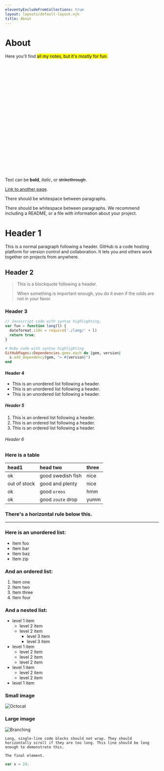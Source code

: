 ```yaml
---
eleventyExcludeFromCollections: true
layout: layouts/default-layout.njk
title: About
---
```

# About

Here you'll find <mark> all my notes, but it's mostly for fun.</mark>

<div style="max-width: 640px; height: 360px;" class="corner-wrapper">
    <script src="https://unpkg.com/shader-doodle@alpha"></script>
    <shader-doodle shadertoy="shadertoy">
        <script type="x-shader/x-fragment">
            float random(vec2 p) {
                p = fract(p * vec2(123.45, 678.91));
                p += dot(p, p + 23.45);
                return fract(p.x * p.y);
            }
            void mainImage(out vec4 fragColor, in vec2 fragCoord) {
                vec2 uv = (fragCoord - .5 * iResolution.xy) / iResolution.y;
                vec3 pattern = vec3(0);
                float units = 18.;
                vec2 gv = fract(uv * units) - .5;
                vec2 id = floor(uv * units) + .5; // add .5 here to center
                float d = length(gv);
                float minRadius = .2;
                float maxRadius = .4;
                float speed = 10.2;
                float time = iTime * speed;
                float pulseAmount = 3.;
                float radiusTime = sin(random(id) * time) * .5 + .5;
                float radius = mix(minRadius, maxRadius, radiusTime);
                pattern += smoothstep(radius, radius * mix(.4, .7, (radiusTime)), d);
                float t = sin(length(gv - id) - time) * .5 + .5;
                vec3 color = vec3(random(id));
                fragColor = vec4(color * pattern, 1.);
            }
        </script>
    </shader-doodle>
</div>

Text can be **bold**, _italic_, or ~~strikethrough~~.

[Link to another page](/).

<!-- <input type="checkbox" onclick="return false" checked="checked"/> -->

There should be whitespace between paragraphs.

There should be whitespace between paragraphs. We recommend including a README, or a file with information about your project.

# Header 1

This is a normal paragraph following a header. GitHub is a code hosting platform for version control and collaboration. It lets you and others work together on projects from anywhere.

## Header 2

> This is a blockquote following a header.
>
> When something is important enough, you do it even if the odds are not in your favor.

### Header 3

```js
// Javascript code with syntax highlighting.
var fun = function lang(l) {
  dateformat.i18n = require('./lang/' + l)
  return true;
}
```

```ruby
# Ruby code with syntax highlighting
GitHubPages::Dependencies.gems.each do |gem, version|
  s.add_dependency(gem, "= #{version}")
end
```

#### Header 4

*   This is an unordered list following a header.
*   This is an unordered list following a header.
*   This is an unordered list following a header.

##### Header 5

1.  This is an ordered list following a header.
2.  This is an ordered list following a header.
3.  This is an ordered list following a header.

###### Header 6

### Here is a table

| head1        | head two          | three |
| :----------- | :---------------- | :---- |
| ok           | good swedish fish | nice  |
| out of stock | good and plenty   | nice  |
| ok           | good `oreos`      | hmm   |
| ok           | good `zoute` drop | yumm  |

### There's a horizontal rule below this.

---

### Here is an unordered list:

-   Item foo
-   Item bar
-   Item baz
-   Item zip

### And an ordered list:

1.  Item one
1.  Item two
1.  Item three
1.  Item four

### And a nested list:

- level 1 item
  - level 2 item
  - level 2 item
    - level 3 item
    - level 3 item
- level 1 item
  - level 2 item
  - level 2 item
  - level 2 item
- level 1 item
  - level 2 item
  - level 2 item
- level 1 item

### Small image

![Octocat](https://github.githubassets.com/images/icons/emoji/octocat.png)

### Large image

![Branching](https://docs.github.com/assets/cb-23923/images/help/repository/branching.png)


```text
Long, single-line code blocks should not wrap. They should horizontally scroll if they are too long. This line should be long enough to demonstrate this. 
```

```text
The final element.
```

```js
var x = 24;
```
